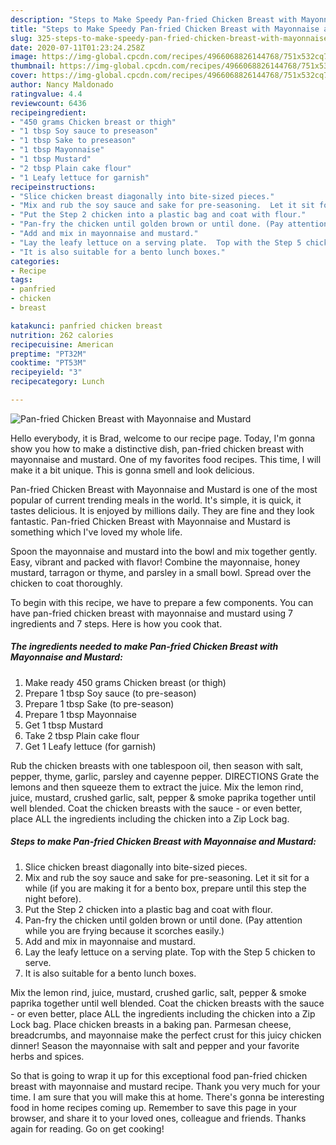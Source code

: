 ```yaml
---
description: "Steps to Make Speedy Pan-fried Chicken Breast with Mayonnaise and Mustard"
title: "Steps to Make Speedy Pan-fried Chicken Breast with Mayonnaise and Mustard"
slug: 325-steps-to-make-speedy-pan-fried-chicken-breast-with-mayonnaise-and-mustard
date: 2020-07-11T01:23:24.258Z
image: https://img-global.cpcdn.com/recipes/4966068826144768/751x532cq70/pan-fried-chicken-breast-with-mayonnaise-and-mustard-recipe-main-photo.jpg
thumbnail: https://img-global.cpcdn.com/recipes/4966068826144768/751x532cq70/pan-fried-chicken-breast-with-mayonnaise-and-mustard-recipe-main-photo.jpg
cover: https://img-global.cpcdn.com/recipes/4966068826144768/751x532cq70/pan-fried-chicken-breast-with-mayonnaise-and-mustard-recipe-main-photo.jpg
author: Nancy Maldonado
ratingvalue: 4.4
reviewcount: 6436
recipeingredient:
- "450 grams Chicken breast or thigh"
- "1 tbsp Soy sauce to preseason"
- "1 tbsp Sake to preseason"
- "1 tbsp Mayonnaise"
- "1 tbsp Mustard"
- "2 tbsp Plain cake flour"
- "1 Leafy lettuce for garnish"
recipeinstructions:
- "Slice chicken breast diagonally into bite-sized pieces."
- "Mix and rub the soy sauce and sake for pre-seasoning.  Let it sit for a while (if you are making it for a bento box, prepare until this step the night before)."
- "Put the Step 2 chicken into a plastic bag and coat with flour."
- "Pan-fry the chicken until golden brown or until done. (Pay attention while you are frying because it scorches easily.)"
- "Add and mix in mayonnaise and mustard."
- "Lay the leafy lettuce on a serving plate.  Top with the Step 5 chicken to serve."
- "It is also suitable for a bento lunch boxes."
categories:
- Recipe
tags:
- panfried
- chicken
- breast

katakunci: panfried chicken breast 
nutrition: 262 calories
recipecuisine: American
preptime: "PT32M"
cooktime: "PT53M"
recipeyield: "3"
recipecategory: Lunch

---
```



![Pan-fried Chicken Breast with Mayonnaise and Mustard](https://img-global.cpcdn.com/recipes/4966068826144768/751x532cq70/pan-fried-chicken-breast-with-mayonnaise-and-mustard-recipe-main-photo.jpg)

Hello everybody, it is Brad, welcome to our recipe page. Today, I'm gonna show you how to make a distinctive dish, pan-fried chicken breast with mayonnaise and mustard. One of my favorites food recipes. This time, I will make it a bit unique. This is gonna smell and look delicious.

Pan-fried Chicken Breast with Mayonnaise and Mustard is one of the most popular of current trending meals in the world. It's simple, it is quick, it tastes delicious. It is enjoyed by millions daily. They are fine and they look fantastic. Pan-fried Chicken Breast with Mayonnaise and Mustard is something which I've loved my whole life.

Spoon the mayonnaise and mustard into the bowl and mix together gently. Easy, vibrant and packed with flavor! Combine the mayonnaise, honey mustard, tarragon or thyme, and parsley in a small bowl. Spread over the chicken to coat thoroughly.


To begin with this recipe, we have to prepare a few components. You can have pan-fried chicken breast with mayonnaise and mustard using 7 ingredients and 7 steps. Here is how you cook that.

<!--inarticleads1-->

##### The ingredients needed to make Pan-fried Chicken Breast with Mayonnaise and Mustard:

1. Make ready 450 grams Chicken breast (or thigh)
1. Prepare 1 tbsp Soy sauce (to pre-season)
1. Prepare 1 tbsp Sake (to pre-season)
1. Prepare 1 tbsp Mayonnaise
1. Get 1 tbsp Mustard
1. Take 2 tbsp Plain cake flour
1. Get 1 Leafy lettuce (for garnish)


Rub the chicken breasts with one tablespoon oil, then season with salt, pepper, thyme, garlic, parsley and cayenne pepper. DIRECTIONS Grate the lemons and then squeeze them to extract the juice. Mix the lemon rind, juice, mustard, crushed garlic, salt, pepper &amp; smoke paprika together until well blended. Coat the chicken breasts with the sauce - or even better, place ALL the ingredients including the chicken into a Zip Lock bag. 

<!--inarticleads2-->

##### Steps to make Pan-fried Chicken Breast with Mayonnaise and Mustard:

1. Slice chicken breast diagonally into bite-sized pieces.
1. Mix and rub the soy sauce and sake for pre-seasoning.  Let it sit for a while (if you are making it for a bento box, prepare until this step the night before).
1. Put the Step 2 chicken into a plastic bag and coat with flour.
1. Pan-fry the chicken until golden brown or until done. (Pay attention while you are frying because it scorches easily.)
1. Add and mix in mayonnaise and mustard.
1. Lay the leafy lettuce on a serving plate.  Top with the Step 5 chicken to serve.
1. It is also suitable for a bento lunch boxes.


Mix the lemon rind, juice, mustard, crushed garlic, salt, pepper &amp; smoke paprika together until well blended. Coat the chicken breasts with the sauce - or even better, place ALL the ingredients including the chicken into a Zip Lock bag. Place chicken breasts in a baking pan. Parmesan cheese, breadcrumbs, and mayonnaise make the perfect crust for this juicy chicken dinner! Season the mayonnaise with salt and pepper and your favorite herbs and spices. 

So that is going to wrap it up for this exceptional food pan-fried chicken breast with mayonnaise and mustard recipe. Thank you very much for your time. I am sure that you will make this at home. There's gonna be interesting food in home recipes coming up. Remember to save this page in your browser, and share it to your loved ones, colleague and friends. Thanks again for reading. Go on get cooking!
